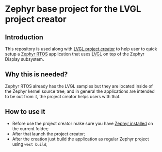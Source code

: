 # Zephyr base project for the LVGL project creator

## Introduction

This repository is used along with [LVGL project creator](https://lvgl.io/tools/project-creator) to
help user to quick setup a [Zephyr RTOS](https://zephyrproject.org/) application that uses
[LVGL](https://lvgl.io/) on top of the Zephyr Display subsystem.

## Why this is needed?

Zephyr RTOS already has the LVGL samples but they are
located inside of the Zephyr kernel source tree, and in general
the applications are intended to be out from it, the project
creator helps users with that.

## How to use it

* Before use the project creator make sure you have [Zephyr installed](https://docs.zephyrproject.org/latest/develop/getting_started/index.htm) on the current folder;
* After that launch the project creator;
* After the creation just build the application as regular Zephyr project using `west build`;
